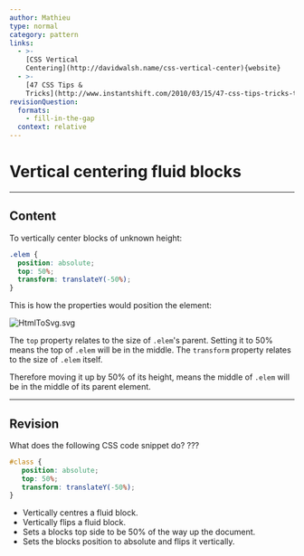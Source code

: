 ```yaml
---
author: Mathieu
type: normal
category: pattern
links:
  - >-
    [CSS Vertical
    Centering](http://davidwalsh.name/css-vertical-center){website}
  - >-
    [47 CSS Tips &
    Tricks](http://www.instantshift.com/2010/03/15/47-css-tips-tricks-to-take-your-site-to-the-next-level/){website}
revisionQuestion:
  formats:
    - fill-in-the-gap
  context: relative
---
```


# Vertical centering fluid blocks


---

## Content

To vertically center blocks of unknown height:

```css
.elem {
  position: absolute;
  top: 50%;
  transform: translateY(-50%);
}
```

This is how the properties would position the element:

![HtmlToSvg.svg](https://img.enkipro.com/26ef6523907e513af1de985571a360cf.png)

The `top` property relates to the size of `.elem`'s parent. Setting it to 50% means the top of `.elem` will be in the middle. The `transform` property relates to the size of `.elem` itself.   

Therefore moving it up by 50% of its height, means the middle of `.elem` will be in the middle of its parent element.


---

## Revision

What does the following CSS code snippet do? ???

```css
#class {
   position: absolute;
   top: 50%;
   transform: translateY(-50%);
}
```

- Vertically centres a fluid block.
- Vertically flips a fluid block.
- Sets a blocks top side to be 50% of the way up the document.
- Sets the blocks position to absolute and flips it vertically.
